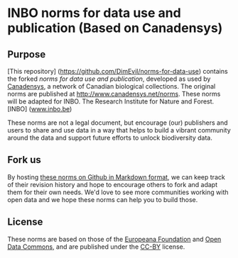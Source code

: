 # INBO norms for data use and publication (Based on Canadensys)

## Purpose

[This repository] (https://github.com/DimEvil/norms-for-data-use) contains the forked *norms for data use and publication*, developed as used by [Canadensys](http://www.canadensys.net), a network of Canadian biological collections. The original norms are published at <http://www.canadensys.net/norms>. These norms will be adapted for INBO. The Research Institute for Nature and Forest. [INBO] (www.inbo.be)

These norms are not a legal document, but encourage (our) publishers and users to share and use data in a way that helps to build a vibrant community around the data and support future efforts to unlock biodiversity data.

## Fork us

By hosting [these norms on Github in Markdown format](https://github.com/Canadensys/canadensys-norms/blob/master/norms.md), we can keep track of their revision history and hope to encourage others to fork and adapt them for their own needs. We'd love to see more communities working with open data and we hope these norms can help you to build those.

## License

These norms are based on those of the [Europeana Foundation](http://www.europeana.eu/portal/pd-usage-guide.html) and [Open Data Commons](http://opendatacommons.org/norms/odc-by-sa/), and are published under the [CC-BY](http://creativecommons.org/licenses/by/3.0/) license.
